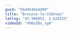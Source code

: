```yaml
---
guid: "5bd454bb4d09"
title: "Brousse-le-Château"
latlng: "43.996852, 2.624525"
videoId: "XH6oZBs_sgA" 
---
```

